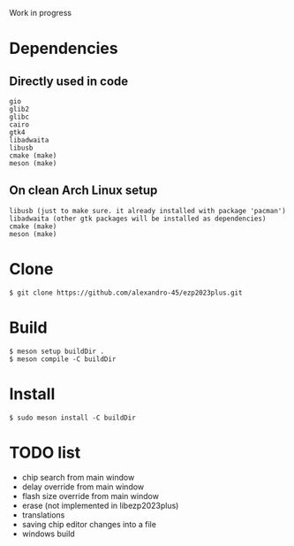 Work in progress

# Dependencies

## Directly used in code

    gio
    glib2
    glibc
    cairo
    gtk4
    libadwaita
    libusb
    cmake (make)
    meson (make)

## On clean Arch Linux setup

    libusb (just to make sure. it already installed with package 'pacman')
    libadwaita (other gtk packages will be installed as dependencies)
    cmake (make)
    meson (make)

# Clone

    $ git clone https://github.com/alexandro-45/ezp2023plus.git

# Build

    $ meson setup buildDir .
    $ meson compile -C buildDir

# Install

    $ sudo meson install -C buildDir

# TODO list
- chip search from main window
- delay override from main window
- flash size override from main window
- erase (not implemented in libezp2023plus)
- translations
- saving chip editor changes into a file
- windows build